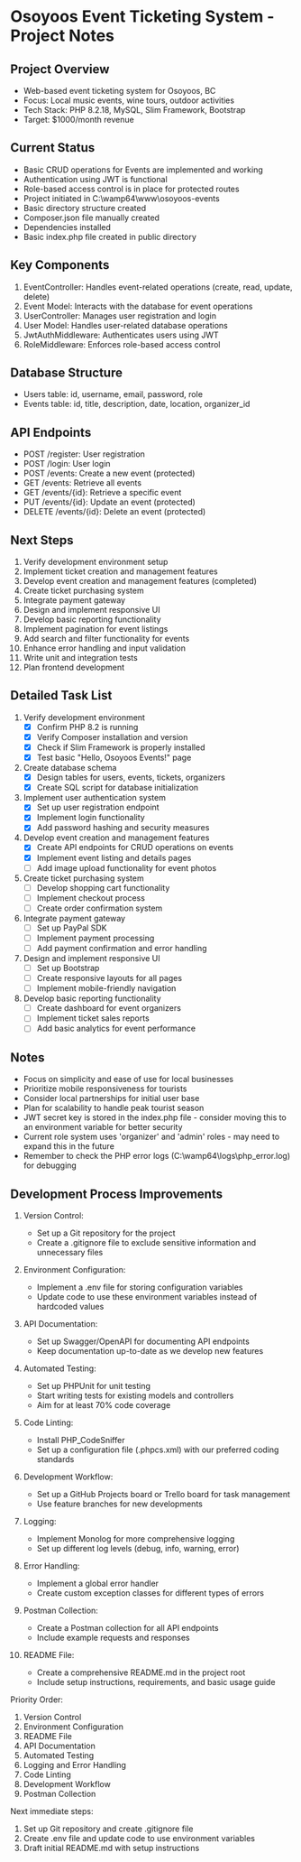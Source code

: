 # Osoyoos Event Ticketing System - Project Notes

## Project Overview
- Web-based event ticketing system for Osoyoos, BC
- Focus: Local music events, wine tours, outdoor activities
- Tech Stack: PHP 8.2.18, MySQL, Slim Framework, Bootstrap
- Target: $1000/month revenue

## Current Status
- Basic CRUD operations for Events are implemented and working
- Authentication using JWT is functional
- Role-based access control is in place for protected routes
- Project initiated in C:\wamp64\www\osoyoos-events
- Basic directory structure created
- Composer.json file manually created
- Dependencies installed
- Basic index.php file created in public directory

## Key Components
1. EventController: Handles event-related operations (create, read, update, delete)
2. Event Model: Interacts with the database for event operations
3. UserController: Manages user registration and login
4. User Model: Handles user-related database operations
5. JwtAuthMiddleware: Authenticates users using JWT
6. RoleMiddleware: Enforces role-based access control

## Database Structure
- Users table: id, username, email, password, role
- Events table: id, title, description, date, location, organizer_id

## API Endpoints
- POST /register: User registration
- POST /login: User login
- POST /events: Create a new event (protected)
- GET /events: Retrieve all events
- GET /events/{id}: Retrieve a specific event
- PUT /events/{id}: Update an event (protected)
- DELETE /events/{id}: Delete an event (protected)

## Next Steps
1. Verify development environment setup
2. Implement ticket creation and management features
3. Develop event creation and management features (completed)
4. Create ticket purchasing system
5. Integrate payment gateway
6. Design and implement responsive UI
7. Develop basic reporting functionality
8. Implement pagination for event listings
9. Add search and filter functionality for events
10. Enhance error handling and input validation
11. Write unit and integration tests
12. Plan frontend development

## Detailed Task List
1. Verify development environment
   - [x] Confirm PHP 8.2 is running
   - [x] Verify Composer installation and version
   - [x] Check if Slim Framework is properly installed
   - [x] Test basic "Hello, Osoyoos Events!" page

2. Create database schema
   - [x] Design tables for users, events, tickets, organizers
   - [x] Create SQL script for database initialization

3. Implement user authentication system
   - [x] Set up user registration endpoint
   - [x] Implement login functionality
   - [x] Add password hashing and security measures

4. Develop event creation and management features
   - [x] Create API endpoints for CRUD operations on events
   - [x] Implement event listing and details pages
   - [ ] Add image upload functionality for event photos

5. Create ticket purchasing system
   - [ ] Develop shopping cart functionality
   - [ ] Implement checkout process
   - [ ] Create order confirmation system

6. Integrate payment gateway
   - [ ] Set up PayPal SDK
   - [ ] Implement payment processing
   - [ ] Add payment confirmation and error handling

7. Design and implement responsive UI
   - [ ] Set up Bootstrap
   - [ ] Create responsive layouts for all pages
   - [ ] Implement mobile-friendly navigation

8. Develop basic reporting functionality
   - [ ] Create dashboard for event organizers
   - [ ] Implement ticket sales reports
   - [ ] Add basic analytics for event performance

## Notes
- Focus on simplicity and ease of use for local businesses
- Prioritize mobile responsiveness for tourists
- Consider local partnerships for initial user base
- Plan for scalability to handle peak tourist season
- JWT secret key is stored in the index.php file - consider moving this to an environment variable for better security
- Current role system uses 'organizer' and 'admin' roles - may need to expand this in the future
- Remember to check the PHP error logs (C:\wamp64\logs\php_error.log) for debugging

## Development Process Improvements

1. Version Control:
   - Set up a Git repository for the project
   - Create a .gitignore file to exclude sensitive information and unnecessary files

2. Environment Configuration:
   - Implement a .env file for storing configuration variables
   - Update code to use these environment variables instead of hardcoded values

3. API Documentation:
   - Set up Swagger/OpenAPI for documenting API endpoints
   - Keep documentation up-to-date as we develop new features

4. Automated Testing:
   - Set up PHPUnit for unit testing
   - Start writing tests for existing models and controllers
   - Aim for at least 70% code coverage

5. Code Linting:
   - Install PHP_CodeSniffer
   - Set up a configuration file (.phpcs.xml) with our preferred coding standards

6. Development Workflow:
   - Set up a GitHub Projects board or Trello board for task management
   - Use feature branches for new developments

7. Logging:
   - Implement Monolog for more comprehensive logging
   - Set up different log levels (debug, info, warning, error)

8. Error Handling:
   - Implement a global error handler
   - Create custom exception classes for different types of errors

9. Postman Collection:
   - Create a Postman collection for all API endpoints
   - Include example requests and responses

10. README File:
    - Create a comprehensive README.md in the project root
    - Include setup instructions, requirements, and basic usage guide

Priority Order:
1. Version Control
2. Environment Configuration
3. README File
4. API Documentation
5. Automated Testing
6. Logging and Error Handling
7. Code Linting
8. Development Workflow
9. Postman Collection

Next immediate steps:
1. Set up Git repository and create .gitignore file
2. Create .env file and update code to use environment variables
3. Draft initial README.md with setup instructions
